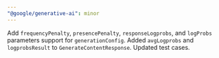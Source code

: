 ```yaml
---
"@google/generative-ai": minor
---
```


Add `frequencyPenalty`, `presencePenalty`, `responseLogprobs`, and `logProbs` parameters support for `generationConfig`. Added `avgLogprobs` and `logprobsResult` to `GenerateContentResponse`. Updated test cases. 

